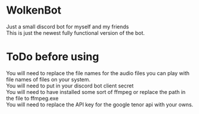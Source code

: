 # WolkenBot
Just a small discord bot for myself and my friends<br>
This is just the newest fully functional version of the bot.

# ToDo before using
You will need to replace the file names for the audio files you can play with file names of files on your system.<br>
You will need to put in your discord bot client secret<br>
You will need to have installed some sort of ffmpeg or replace the path in the file to ffmpeg.exe<br>
You will need to replace the API key for the google tenor api with your owns.
